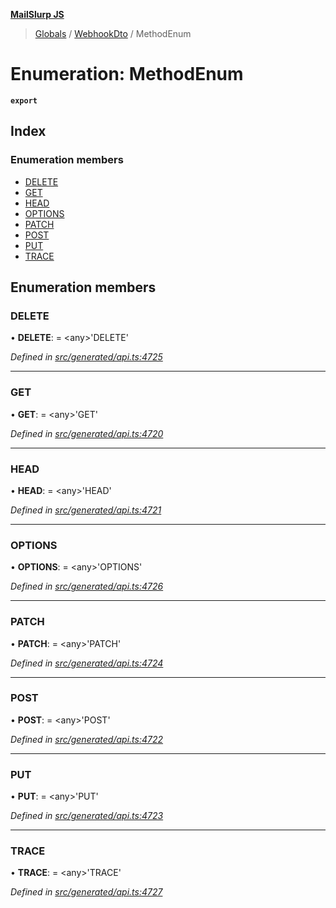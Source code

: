 **[MailSlurp JS](../README.md)**

> [Globals](../README.md) / [WebhookDto](../modules/webhookdto.md) / MethodEnum

# Enumeration: MethodEnum

**`export`** 

## Index

### Enumeration members

* [DELETE](webhookdto.methodenum.md#delete)
* [GET](webhookdto.methodenum.md#get)
* [HEAD](webhookdto.methodenum.md#head)
* [OPTIONS](webhookdto.methodenum.md#options)
* [PATCH](webhookdto.methodenum.md#patch)
* [POST](webhookdto.methodenum.md#post)
* [PUT](webhookdto.methodenum.md#put)
* [TRACE](webhookdto.methodenum.md#trace)

## Enumeration members

### DELETE

•  **DELETE**:  = \<any>'DELETE'

*Defined in [src/generated/api.ts:4725](https://github.com/mailslurp/mailslurp-client/blob/8d5c17f/src/generated/api.ts#L4725)*

___

### GET

•  **GET**:  = \<any>'GET'

*Defined in [src/generated/api.ts:4720](https://github.com/mailslurp/mailslurp-client/blob/8d5c17f/src/generated/api.ts#L4720)*

___

### HEAD

•  **HEAD**:  = \<any>'HEAD'

*Defined in [src/generated/api.ts:4721](https://github.com/mailslurp/mailslurp-client/blob/8d5c17f/src/generated/api.ts#L4721)*

___

### OPTIONS

•  **OPTIONS**:  = \<any>'OPTIONS'

*Defined in [src/generated/api.ts:4726](https://github.com/mailslurp/mailslurp-client/blob/8d5c17f/src/generated/api.ts#L4726)*

___

### PATCH

•  **PATCH**:  = \<any>'PATCH'

*Defined in [src/generated/api.ts:4724](https://github.com/mailslurp/mailslurp-client/blob/8d5c17f/src/generated/api.ts#L4724)*

___

### POST

•  **POST**:  = \<any>'POST'

*Defined in [src/generated/api.ts:4722](https://github.com/mailslurp/mailslurp-client/blob/8d5c17f/src/generated/api.ts#L4722)*

___

### PUT

•  **PUT**:  = \<any>'PUT'

*Defined in [src/generated/api.ts:4723](https://github.com/mailslurp/mailslurp-client/blob/8d5c17f/src/generated/api.ts#L4723)*

___

### TRACE

•  **TRACE**:  = \<any>'TRACE'

*Defined in [src/generated/api.ts:4727](https://github.com/mailslurp/mailslurp-client/blob/8d5c17f/src/generated/api.ts#L4727)*
